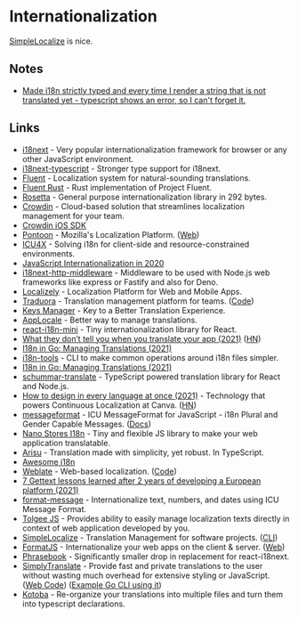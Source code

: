 # Internationalization

[SimpleLocalize](https://simplelocalize.io/) is nice.

## Notes

- [Made i18n strictly typed and every time I render a string that is not translated yet - typescript shows an error, so I can't forget it.](https://twitter.com/oleg008/status/1456205531153055755)

## Links

- [i18next](https://github.com/i18next/i18next) - Very popular internationalization framework for browser or any other JavaScript environment.
- [i18next-typescript](https://github.com/LFDM/i18next-typescript) - Stronger type support for i18next.
- [Fluent](https://projectfluent.org/) - Localization system for natural-sounding translations.
- [Fluent Rust](https://github.com/projectfluent/fluent-rs) - Rust implementation of Project Fluent.
- [Rosetta](https://github.com/lukeed/rosetta) - General purpose internationalization library in 292 bytes.
- [Crowdin](https://crowdin.com/) - Cloud-based solution that streamlines localization management for your team.
- [Crowdin iOS SDK](https://github.com/crowdin/mobile-sdk-ios)
- [Pontoon](https://github.com/mozilla/pontoon) - Mozilla's Localization Platform. ([Web](https://pontoon.mozilla.org/))
- [ICU4X](https://github.com/unicode-org/icu4x) - Solving i18n for client-side and resource-constrained environments.
- [JavaScript Internationalization in 2020](https://diary.braniecki.net/2020/02/14/js-intl-in-2020/)
- [i18next-http-middleware](https://github.com/i18next/i18next-http-middleware) - Middleware to be used with Node.js web frameworks like express or Fastify and also for Deno.
- [Localizely](https://localizely.com/) - Localization Platform for Web and Mobile Apps.
- [Traduora](https://traduora.com/) - Translation management platform for teams. ([Code](https://github.com/traduora/traduora))
- [Keys Manager](https://github.com/ngneat/transloco-keys-manager) - Key to a Better Translation Experience.
- [AppLocale](https://applocale.dev/) - Better way to manage translations.
- [react-i18n-mini](https://github.com/SanichKotikov/react-i18n-mini) - Tiny internationalization library for React.
- [What they don’t tell you when you translate your app (2021)](https://ericwbailey.design/writing/what-they-dont-tell-you-when-you-translate-your-app/) ([HN](https://news.ycombinator.com/item?id=28468853))
- [I18n in Go: Managing Translations (2021)](https://www.alexedwards.net/blog/i18n-managing-translations)
- [i18n-tools](https://github.com/jy95/i18n-tools) - CLI to make common operations around i18n files simpler.
- [I18n in Go: Managing Translations (2021)](https://www.alexedwards.net/blog/i18n-managing-translations)
- [schummar-translate](https://github.com/schummar/schummar-translate) - TypeScript powered translation library for React and Node.js.
- [How to design in every language at once (2021)](https://canvatechblog.com/how-to-design-in-every-language-at-once-f2dd66a2780f) - Technology that powers Continuous Localization at Canva. ([HN](https://news.ycombinator.com/item?id=28931601))
- [messageformat](https://github.com/messageformat/messageformat) - ICU MessageFormat for JavaScript - i18n Plural and Gender Capable Messages. ([Docs](https://messageformat.github.io/messageformat/))
- [Nano Stores I18n](https://github.com/nanostores/i18n) - Tiny and flexible JS library to make your web application translatable.
- [Arisu](https://github.com/auguwu/Arisu) - Translation made with simplicity, yet robust. In TypeScript.
- [Awesome i18n](https://github.com/jpomykala/awesome-i18n)
- [Weblate](https://weblate.org/en/) - Web-based localization. ([Code](https://github.com/WeblateOrg/weblate))
- [7 Gettext lessons learned after 2 years of developing a European platform (2021)](https://angelika.me/2021/11/23/7-gettext-lessons-after-2-years/)
- [format-message](https://github.com/format-message/format-message) - Internationalize text, numbers, and dates using ICU Message Format.
- [Tolgee JS](https://github.com/tolgee/tolgee-js) - Provides ability to easily manage localization texts directly in context of web application developed by you.
- [SimpleLocalize](https://simplelocalize.io/) - Translation Management for software projects. ([CLI](https://github.com/simplelocalize/simplelocalize-cli))
- [FormatJS](https://github.com/formatjs/formatjs) - Internationalize your web apps on the client & server. ([Web](https://formatjs.io/))
- [Phrasebook](https://github.com/loveholidays/phrasebook) - Significantly smaller drop in replacement for react-i18next.
- [SimplyTranslate](https://simplytranslate.org/) - Provide fast and private translations to the user without wasting much overhead for extensive styling or JavaScript. ([Web Code](https://codeberg.org/SimpleWeb/SimplyTranslate-Web/src/branch/master/api.md)) ([Example Go CLI using it](https://github.com/fedeztk/got))
- [Kotoba](https://github.com/top-gg/kotoba) - Re-organize your translations into multiple files and turn them into typescript declarations.